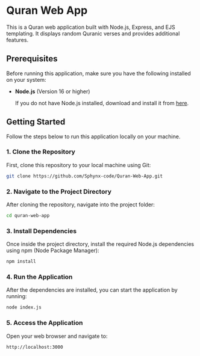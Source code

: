 # Quran Web App

This is a Quran web application built with Node.js, Express, and EJS templating. It displays random Quranic verses and provides additional features.

## Prerequisites

Before running this application, make sure you have the following installed on your system:

- **Node.js** (Version 16 or higher)

  If you do not have Node.js installed, download and install it from [here](https://nodejs.org/).

## Getting Started

Follow the steps below to run this application locally on your machine.

### 1. Clone the Repository

First, clone this repository to your local machine using Git:

```bash
git clone https://github.com/Sphynx-code/Quran-Web-App.git
```
### 2. Navigate to the Project Directory
After cloning the repository, navigate into the project folder:
```bash 
cd quran-web-app
```
### 3. Install Dependencies
Once inside the project directory, install the required Node.js dependencies using npm (Node Package Manager):
```bash
npm install
```
### 4. Run the Application
After the dependencies are installed, you can start the application by running: 
```bash
node index.js
```

### 5. Access the Application
Open your web browser and navigate to:
```bash
http://localhost:3000
```
